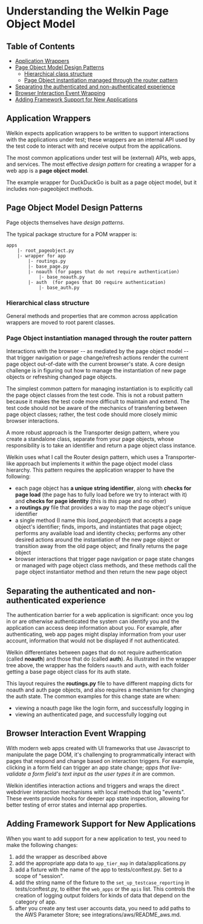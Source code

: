 # Understanding the Welkin Page Object Model

## Table of Contents
+ [Application Wrappers](#application-wrappers)
+ [Page Object Model Design Patterns](#page-object-model-design-patterns)
  + [Hierarchical class structure](#hierarchical-class-structure)
  + [Page Object instantiation managed through the router pattern](#page-object-instantiation-managed-through-the-router-pattern)
+ [Separating the authenticated and non-authenticated experience](#separating-the-authenticated-and-non-authenticated-experience )
+ [Browser Interaction Event Wrapping](#browser-interaction-event-wrapping)
+ [Adding Framework Support for New Applications](#adding-framework-support-for-new-applications)


## Application Wrappers
Welkin expects application wrappers to be written to support interactions with the applications under test; these wrappers are an internal API used by the test code to interact with and receive output from the applications. 

The most common applications under test will be (external) APIs, web apps, and services. The most effective _design pattern_ for creating a wrapper for a web app is a **page object model**.

The example wrapper for DuckDuckGo is built as a page object model, but it includes non-pageobject methods.


## Page Object Model Design Patterns
Page objects themselves have _design patterns_. 

The typical package structure for a POM wrapper is:
```
apps
    |- root_pageobject.py
    |- wrapper for app
        |- routings.py
        |- base_page.py
        |- noauth (for pages that do not require authentication)
            |- base_noauth.py
        |- auth  (for pages that DO require authentication)
            |- base_auth.py
```

### Hierarchical class structure
General methods and properties that are common across application wrappers are moved to root parent classes.

### Page Object instantiation managed through the router pattern
Interactions with the browser -- as mediated by the page object model -- that trigger navigation or page change/refresh actions render the current page object out-of-date with the current browser's state. A core design challenge is in figuring out how to manage the instantiation of new page objects or refreshing changed page objects. 

The simplest common pattern for managing instantiation is to explicitly call the page object classes from the test code. This is not a robust pattern because it makes the test code more difficult to maintain and extend. The test code should not be aware of the mechanics of transferring between page object classes; rather, the test code should more closely mimic browser interactions. 

A more robust approach is the Transporter design pattern, where you create a standalone class, separate from your page objects, whose responsibility is to take an identifier and return a page object class instance.

Welkin uses what I call the Router design pattern, which uses a Transporter-like approach but implements it _within_ the page object model class hierarchy. This pattern requires the application wrapper to have the following:
+ each page object has **a unique string identifier**, along with **checks for page load** (the page has to fully load before we try to interact with it) and **checks for page identity** (this is _this_ page and no other)
+ a **routings.py** file that provides a way to map the page object's unique identifier
+ a single method (I name this _load_pageobject_) that accepts a page object's identifier; finds, imports, and instantiates that page object; performs any available load and identity checks; performs any other desired actions around the instantiation of the new page object or transition away from the old page object; and finally returns the page object
+ browser interactions that trigger page navigation or page state changes or managed with page object class methods, and these methods call the page object instantiator method and then return the new page object


## Separating the authenticated and non-authenticated experience 
The authentication barrier for a web application is significant: once you log in or are otherwise authenticated the system can identify you and the application can access deep information about you. For example, after authenticating, web app pages might display information from your user account, information that would not be displayed if not authenticated.

Welkin differentiates between pages that do not require authentication (called **noauth**) and those that do (called **auth**). As illustrated in the wrapper tree above, the wrapper has the folders `noauth` and `auth`, with each folder getting a base page object class for its auth state.

This layout requires the **routings.py** file to have different mapping dicts for noauth and auth page objects, and also requires a mechanism for changing the auth state. The common examples for this change state are when:
+ viewing a noauth page like the login form, and successfully logging in
+ viewing an authenticated page, and successfully logging out


## Browser Interaction Event Wrapping
With modern web apps created with UI frameworks that use Javascript to manipulate the page DOM, it's challenging to programmatically interact with pages that respond and change based on interaction triggers. For example, clicking in a form field can trigger an app state change; _apps that live-validate a form field's text input as the user types it in_ are common.  

Welkin identifies interaction actions and triggers and wraps the direct webdriver interaction mechanisms with local methods that log "events". These events provide hooks for deeper app state inspection, allowing for better testing of error states and internal app properties.  


## Adding Framework Support for New Applications
When you want to add support for a new application to test, you need to make the following changes:
1. add the wrapper as described above
2. add the appropriate app data to `app_tier_map` in data/applications.py
3. add a fixture with the name of the app to tests/conftest.py. Set to a scope of "session".
4. add the string name of the fixture to the `set_up_testcase_reporting` in tests/conftest.py, to either the `web_apps` or the `apis` list. This controls the creation of logging output folders for kinds of data that depend on the category of app.  
5. after you create any test user accounts data, you need to add paths to the AWS Parameter Store; see integrations/aws/README_aws.md. 
